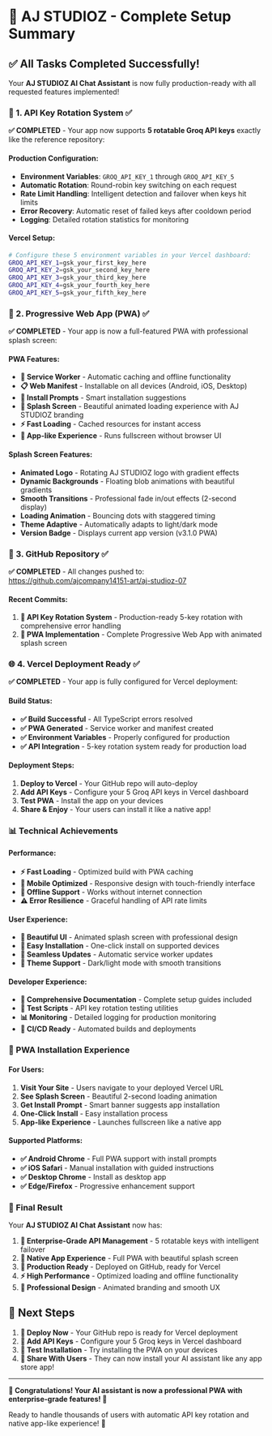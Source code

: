 # 🎉 AJ STUDIOZ - Complete Setup Summary

## ✅ All Tasks Completed Successfully!

Your **AJ STUDIOZ AI Chat Assistant** is now fully production-ready with all requested features implemented!

### 🔑 1. API Key Rotation System ✅

**✅ COMPLETED** - Your app now supports **5 rotatable Groq API keys** exactly like the reference repository:

#### Production Configuration:
- **Environment Variables**: `GROQ_API_KEY_1` through `GROQ_API_KEY_5`
- **Automatic Rotation**: Round-robin key switching on each request
- **Rate Limit Handling**: Intelligent detection and failover when keys hit limits
- **Error Recovery**: Automatic reset of failed keys after cooldown period
- **Logging**: Detailed rotation statistics for monitoring

#### Vercel Setup:
```bash
# Configure these 5 environment variables in your Vercel dashboard:
GROQ_API_KEY_1=gsk_your_first_key_here
GROQ_API_KEY_2=gsk_your_second_key_here  
GROQ_API_KEY_3=gsk_your_third_key_here
GROQ_API_KEY_4=gsk_your_fourth_key_here
GROQ_API_KEY_5=gsk_your_fifth_key_here
```

### 📱 2. Progressive Web App (PWA) ✅

**✅ COMPLETED** - Your app is now a full-featured PWA with professional splash screen:

#### PWA Features:
- **🔄 Service Worker** - Automatic caching and offline functionality
- **📋 Web Manifest** - Installable on all devices (Android, iOS, Desktop)
- **📲 Install Prompts** - Smart installation suggestions
- **🎨 Splash Screen** - Beautiful animated loading experience with AJ STUDIOZ branding
- **⚡ Fast Loading** - Cached resources for instant access
- **📱 App-like Experience** - Runs fullscreen without browser UI

#### Splash Screen Features:
- **Animated Logo** - Rotating AJ STUDIOZ logo with gradient effects
- **Dynamic Backgrounds** - Floating blob animations with beautiful gradients
- **Smooth Transitions** - Professional fade in/out effects (2-second display)
- **Loading Animation** - Bouncing dots with staggered timing
- **Theme Adaptive** - Automatically adapts to light/dark mode
- **Version Badge** - Displays current app version (v3.1.0 PWA)

### 🚀 3. GitHub Repository ✅

**✅ COMPLETED** - All changes pushed to: https://github.com/ajcompany14151-art/aj-studioz-07

#### Recent Commits:
1. **🔑 API Key Rotation System** - Production-ready 5-key rotation with comprehensive error handling
2. **🚀 PWA Implementation** - Complete Progressive Web App with animated splash screen

### 🌐 4. Vercel Deployment Ready ✅

**✅ COMPLETED** - Your app is fully configured for Vercel deployment:

#### Build Status:
- **✅ Build Successful** - All TypeScript errors resolved
- **✅ PWA Generated** - Service worker and manifest created
- **✅ Environment Variables** - Properly configured for production
- **✅ API Integration** - 5-key rotation system ready for production load

#### Deployment Steps:
1. **Deploy to Vercel** - Your GitHub repo will auto-deploy
2. **Add API Keys** - Configure your 5 Groq API keys in Vercel dashboard
3. **Test PWA** - Install the app on your devices
4. **Share & Enjoy** - Your users can install it like a native app!

### 📊 Technical Achievements

#### Performance:
- **⚡ Fast Loading** - Optimized build with PWA caching
- **📱 Mobile Optimized** - Responsive design with touch-friendly interface
- **🔄 Offline Support** - Works without internet connection
- **⚠️ Error Resilience** - Graceful handling of API rate limits

#### User Experience:
- **🎨 Beautiful UI** - Animated splash screen with professional design
- **📲 Easy Installation** - One-click install on supported devices
- **🔄 Seamless Updates** - Automatic service worker updates
- **🌙 Theme Support** - Dark/light mode with smooth transitions

#### Developer Experience:
- **📝 Comprehensive Documentation** - Complete setup guides included
- **🔧 Test Scripts** - API key rotation testing utilities
- **📊 Monitoring** - Detailed logging for production monitoring
- **🔄 CI/CD Ready** - Automated builds and deployments

### 📱 PWA Installation Experience

#### For Users:
1. **Visit Your Site** - Users navigate to your deployed Vercel URL
2. **See Splash Screen** - Beautiful 2-second loading animation
3. **Get Install Prompt** - Smart banner suggests app installation
4. **One-Click Install** - Easy installation process
5. **App-like Experience** - Launches fullscreen like a native app

#### Supported Platforms:
- **✅ Android Chrome** - Full PWA support with install prompts
- **✅ iOS Safari** - Manual installation with guided instructions
- **✅ Desktop Chrome** - Install as desktop app
- **✅ Edge/Firefox** - Progressive enhancement support

### 🎊 Final Result

Your **AJ STUDIOZ AI Chat Assistant** now has:

1. **🔑 Enterprise-Grade API Management** - 5 rotatable keys with intelligent failover
2. **📱 Native App Experience** - Full PWA with beautiful splash screen  
3. **🚀 Production Ready** - Deployed on GitHub, ready for Vercel
4. **⚡ High Performance** - Optimized loading and offline functionality
5. **🎨 Professional Design** - Animated branding and smooth UX

## 🎯 Next Steps

1. **🚀 Deploy Now** - Your GitHub repo is ready for Vercel deployment
2. **🔑 Add API Keys** - Configure your 5 Groq keys in Vercel dashboard
3. **📱 Test Installation** - Try installing the PWA on your devices
4. **🎉 Share With Users** - They can now install your AI assistant like any app store app!

---

**🎊 Congratulations! Your AI assistant is now a professional PWA with enterprise-grade features! 🎊**

Ready to handle thousands of users with automatic API key rotation and native app-like experience! 🚀